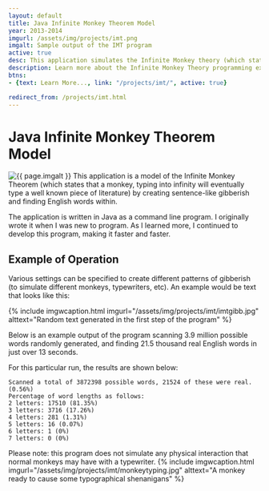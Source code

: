 ```yaml
---
layout: default
title: Java Infinite Monkey Theorem Model
year: 2013-2014
imgurl: /assets/img/projects/imt.png
imgalt: Sample output of the IMT program
active: true
desc: This application simulates the Infinite Monkey theory (which states that a monkey, typing into infinity will eventually type a well known piece of literature) by creating sentence-like gibberish and finding English words. It has evolved from its first form to become much faster by implementing more efficient search algorithms.
description: Learn more about the Infinite Monkey Theory programming experiment.
btns: 
- {text: Learn More..., link: "/projects/imt/", active: true}

redirect_from: /projects/imt.html
---
```


# Java Infinite Monkey Theorem Model
<img src="{{ page.imgurl }}" alt="{{ page.imgalt }}" class="profilePhoto verylargepic"/>
This application is a model of the Infinite Monkey Theorem (which states that a monkey, typing into infinity will eventually type a well known piece of literature) by creating sentence-like gibberish and finding English words within.

The application is written in Java as a command line program. I originally wrote it when I was new to program. As I learned more, I continued to develop this program, making it faster and faster.

## Example of Operation

Various settings can be specified to create different patterns of gibberish (to simulate different monkeys, typewriters, etc). An example would be text that looks like this:

{% include imgwcaption.html 
imgurl="/assets/img/projects/imt/imtgibb.jpg" 
alttext="Random text generated in the first step of the program" 
%}

Below is an example output of the program scanning 3.9 million possible words randomly generated, and finding 21.5 thousand real English words in just over 13 seconds.

For this particular run, the results are shown below:

<div class="codesnippet">                  
<code>Scanned a total of 3872398 possible words, 21524 of these were real. (0.56%)
Percentage of word lengths as follows:
2 letters: 17510 (81.35%)
3 letters: 3716 (17.26%)
4 letters: 281 (1.31%)
5 letters: 16 (0.07%)
6 letters: 1 (0%)
7 letters: 0 (0%)</code></div>

Please note: this program does not simulate any physical interaction that normal monkeys may have with a typewriter.
{% include imgwcaption.html 
imgurl="/assets/img/projects/imt/monkeytyping.jpg" 
alttext="A monkey ready to cause some typographical shenanigans" 
%}